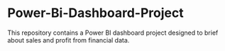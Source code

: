 # Power-Bi-Dashboard-Project
This repository contains a Power BI dashboard project designed to brief about sales and profit from financial data.

